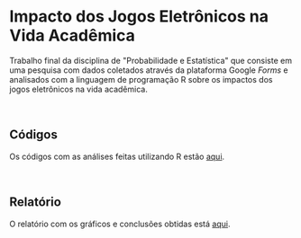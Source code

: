 # Impacto dos Jogos Eletrônicos na Vida Acadêmica

Trabalho final da disciplina de "Probabilidade e Estatística" que consiste em uma pesquisa com dados coletados através da plataforma Google _Forms_ e analisados com a linguagem de programação R sobre os impactos dos jogos eletrônicos na vida acadêmica. 

<br>

## Códigos

Os códigos com as análises feitas utilizando R estão [aqui](https://github.com/fernandabucheri/prob-e-estatistica/tree/master/C%C3%B3digos).

<br>

## Relatório
O relatório com os gráficos e conclusões obtidas está [aqui](https://github.com/fernandabucheri/prob-e-estatistica/blob/master/Impacto%20dos%20Jogos%20Eletr%C3%B4nicos%20na%20Vida%20Acad%C3%AAmica.pdf).
